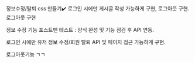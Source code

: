 정보수정/탈퇴 css 만들기✔️
로그인 시에만 게시글 작성 가능하게 구현, 로그아웃 구현.
로그아웃 구현




정보 수정 기능 포스트맨 테스트 : 양식 완성 및 기능 점검 후 API 연동.

로그인 시에만 유저 정보 수정/회원 탈퇴 API 및 페이지 접근 가능하게 구현.

 로그아웃기능 ㄱㄱ